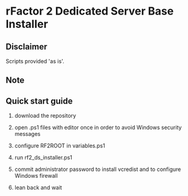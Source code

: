 # rFactor 2 Dedicated Server Base Installer

## Disclaimer

Scripts provided 'as is'.

## Note

## Quick start guide

1. download the repository

2. open .ps1 files with editor once in order to avoid Windows security messages

3. configure RF2ROOT in variables.ps1

4. run rf2_ds_installer.ps1

5. commit administrator password to install vcredist and to configure Windows firewall

6. lean back and wait
